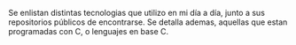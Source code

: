 Se enlistan distintas tecnologias que utilizo en mi día a día, junto a sus repositorios públicos de encontrarse. Se detalla ademas, aquellas que estan programadas con C, o lenguajes en base C.